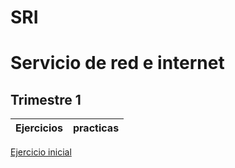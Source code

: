 # SRI
# Servicio de red e internet
## Trimestre 1
Ejercicios|practicas
---------------|---------------
[Ejercicio inicial](SRI_(Ignacio)/Trimestre_1/Ejercicio_inicial/Ejercicio_inicial_pdf.pdf)

